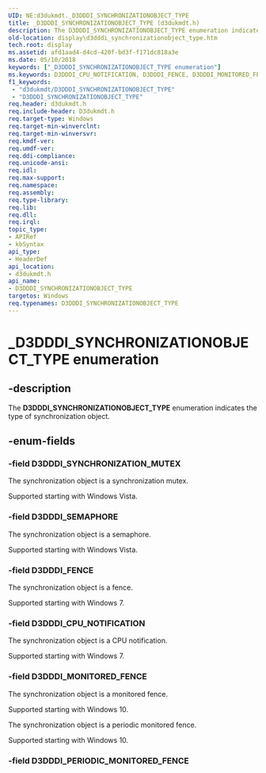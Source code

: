 ```yaml
---
UID: NE:d3dukmdt._D3DDDI_SYNCHRONIZATIONOBJECT_TYPE
title: _D3DDDI_SYNCHRONIZATIONOBJECT_TYPE (d3dukmdt.h)
description: The D3DDDI_SYNCHRONIZATIONOBJECT_TYPE enumeration indicates the type of synchronization object.
old-location: display\d3dddi_synchronizationobject_type.htm
tech.root: display
ms.assetid: afd1aad4-d4cd-420f-bd3f-f171dc818a3e
ms.date: 05/10/2018
keywords: ["_D3DDDI_SYNCHRONIZATIONOBJECT_TYPE enumeration"]
ms.keywords: D3DDDI_CPU_NOTIFICATION, D3DDDI_FENCE, D3DDDI_MONITORED_FENCE, D3DDDI_SEMAPHORE, D3DDDI_SYNCHRONIZATIONOBJECT_TYPE, D3DDDI_SYNCHRONIZATIONOBJECT_TYPE enumeration [Display Devices], D3DDDI_SYNCHRONIZATION_MUTEX, DmEnums_b63edb60-f53f-4779-ad85-b9ad8a889508.xml, _D3DDDI_SYNCHRONIZATIONOBJECT_TYPE, d3dukmdt/, d3dukmdt/D3DDDI_CPU_NOTIFICATION, d3dukmdt/D3DDDI_FENCE, d3dukmdt/D3DDDI_MONITORED_FENCE, d3dukmdt/D3DDDI_SEMAPHORE, d3dukmdt/D3DDDI_SYNCHRONIZATIONOBJECT_TYPE, d3dukmdt/D3DDDI_SYNCHRONIZATION_MUTEX, display.d3dddi_synchronizationobject_type
f1_keywords:
 - "d3dukmdt/D3DDDI_SYNCHRONIZATIONOBJECT_TYPE"
 - "D3DDDI_SYNCHRONIZATIONOBJECT_TYPE"
req.header: d3dukmdt.h
req.include-header: D3dukmdt.h
req.target-type: Windows
req.target-min-winverclnt: 
req.target-min-winversvr: 
req.kmdf-ver: 
req.umdf-ver: 
req.ddi-compliance: 
req.unicode-ansi: 
req.idl: 
req.max-support: 
req.namespace: 
req.assembly: 
req.type-library: 
req.lib: 
req.dll: 
req.irql: 
topic_type:
- APIRef
- kbSyntax
api_type:
- HeaderDef
api_location:
- d3dukmdt.h
api_name:
- D3DDDI_SYNCHRONIZATIONOBJECT_TYPE
targetos: Windows
req.typenames: D3DDDI_SYNCHRONIZATIONOBJECT_TYPE
---
```


# _D3DDDI_SYNCHRONIZATIONOBJECT_TYPE enumeration


## -description


The <b>D3DDDI_SYNCHRONIZATIONOBJECT_TYPE</b> enumeration indicates the type of synchronization object.


## -enum-fields




### -field D3DDDI_SYNCHRONIZATION_MUTEX

The synchronization object is a synchronization mutex.

Supported starting with Windows Vista.


### -field D3DDDI_SEMAPHORE

The synchronization object is a semaphore.

Supported starting with Windows Vista.


### -field D3DDDI_FENCE

The synchronization object is a fence. 

Supported starting with Windows 7.


### -field D3DDDI_CPU_NOTIFICATION

The synchronization object is a CPU notification.

Supported starting with Windows 7.


### -field D3DDDI_MONITORED_FENCE

The synchronization object is a monitored fence.

Supported starting with Windows 10.

The synchronization object is a periodic monitored fence.

Supported starting with Windows 10.


### -field D3DDDI_PERIODIC_MONITORED_FENCE






